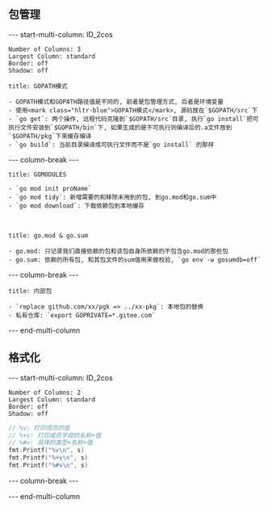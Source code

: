 ## 包管理
--- start-multi-column: ID_2cos
```column-settings
Number of Columns: 3
Largest Column: standard
Border: off
Shadow: off
```

~~~ad-primary
title: GOPATH模式

- GOPATH模式和GOPATH路径值是不同的, 前者是包管理方式, 后者是环境变量
- 使用<mark class="hltr-blue">GOPATH模式</mark>, 源码放在`$GOPATH/src`下
- `go get`: 两个操作, 远程代码克隆到`$GOPATH/src`目录, 执行`go install`把可执行文件安装到`$GOPATH/bin`下, 如果生成的是不可执行则编译后的.a文件放到`$GOPATH/pkg`下来缓存编译
- `go build`: 当前目录编译成可执行文件而不是`go install` 的那样
~~~

--- column-break ---

~~~ad-grey
title: GOMODULES

- `go mod init proName`
- `go mod tidy`: 新增需要的和移除未用到的包, 到go.mod和go.sum中
- `go mod download`: 下载依赖包到本地缓存
~~~

</br>

~~~ad-success
title: go.mod & go.sum

- go.mod: 只记录我们直接依赖的包和该包自身所依赖的不包含go.mod的那些包
- go.sum: 依赖的所有包, 和其包文件的sum值用来做校验, `go env -w gosumdb=off`
~~~

--- column-break ---

~~~ad-warn
title: 内部包

- `replace github.com/xx/pgk => ../xx-pkg`: 本地包的替换
- 私有仓库: `export GOPRIVATE=*.gitee.com`
~~~

--- end-multi-column
## 格式化

--- start-multi-column: ID_2cos
```column-settings
Number of Columns: 2
Largest Column: standard
Border: off
Shadow: off
```

```go
// %v: 打印成员的值
// %+v: 打印成员字段的名称+值
// %#v: 具体的类型+名称+值
fmt.Printf("%v\n", s) 
fmt.Printf("%+v\n", s)
fmt.Printf("%#v\n", s)
```

--- column-break ---



--- end-multi-column